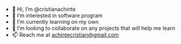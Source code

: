 - 👋 Hi, I’m @cristianachinte
- 👀 I’m interested in software program
- 🌱 I’m currently learning on my own 
- 💞️ I’m looking to collaborate on any projects that will help me learn 
- 📫 Reach me at achintecristian@gmail.com

<!---
cristianachinte/cristianachinte is a ✨ special ✨ repository because its `README.md` (this file) appears on your GitHub profile.
You can click the Preview link to take a look at your changes.
--->
